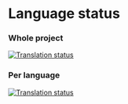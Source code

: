 # Language status

### Whole project

<a href="http://translate.frexity.com/engage/episodecalendar/?utm_source=widget">
<img src="http://translate.frexity.com/widgets/episodecalendar/-/svg-badge.svg" alt="Translation status" />
</a>

### Per language

<a href="http://translate.frexity.com/engage/episodecalendar/gr/?utm_source=widget">
  <img src="http://translate.frexity.com/widgets/episodecalendar/gr/multi-blue.svg" alt="Translation status" />
</a>
